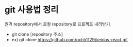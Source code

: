 # git 사용법 정리

원격 repository에서 로컬 repository로 프로젝트 내려받기
 - git clone [repository 주소]
 - ex) git clone https://github.com/ochh1129/keidas-react.git
